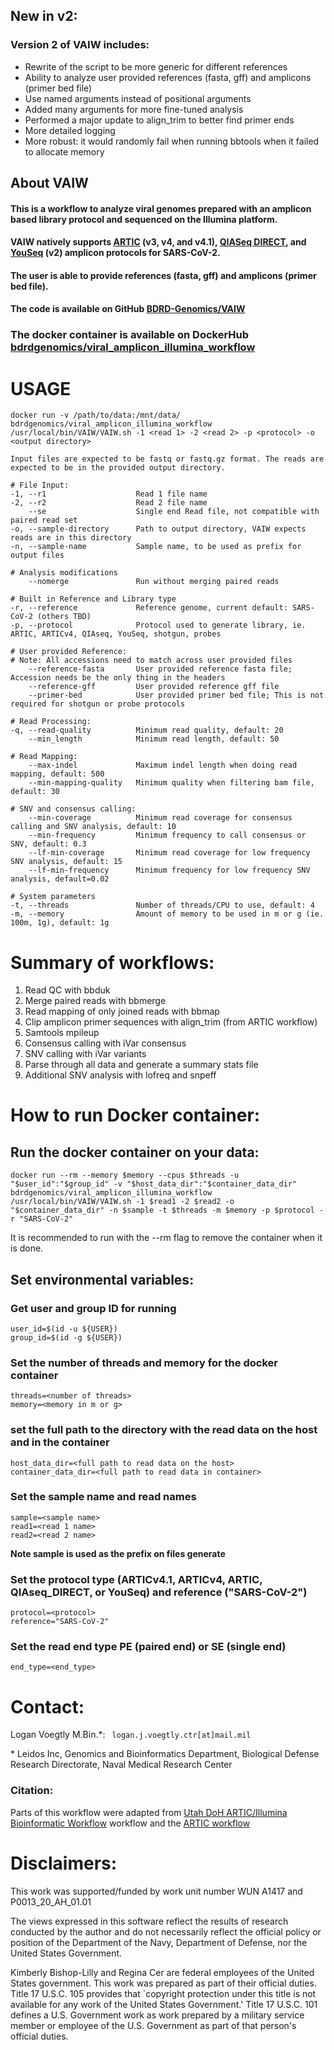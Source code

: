 ## New in v2:
### Version 2 of VAIW includes:
* Rewrite of the script to be more generic for different references
* Ability to analyze user provided references (fasta, gff) and amplicons (primer bed file)
* Use named arguments instead of positional arguments
* Added many arguments for more fine-tuned analysis
* Performed a major update to align_trim to better find primer ends
* More detailed logging
* More robust: it would randomly fail when running bbtools when it failed to allocate memory

## About VAIW
#### This is a workflow to analyze viral genomes prepared with an amplicon based library protocol and sequenced on the Illumina platform. 
#### VAIW natively supports [ARTIC](https://artic.network/ncov-2019) (v3, v4, and v4.1), [QIASeq DIRECT](https://www.qiagen.com/us/products/next-generation-sequencing/rna-sequencing/qiaseq-direct-sars-cov-2-kits/), and  [YouSeq](https://youseq.com) (v2) amplicon protocols for SARS-CoV-2.

#### The user is able to provide references (fasta, gff) and amplicons (primer bed file).

#### The code is available on GitHub [BDRD-Genomics/VAIW](https://github.com/BDRD-Genomics/VAIW) 

### The docker container is available on DockerHub [bdrdgenomics/viral_amplicon_illumina_workflow](https://hub.docker.com/r/bdrdgenomics/viral_amplicon_illumina_workflow)

# USAGE
```
docker run -v /path/to/data:/mnt/data/ bdrdgenomics/viral_amplicon_illumina_workflow /usr/local/bin/VAIW/VAIW.sh -1 <read 1> -2 <read 2> -p <protocol> -o <output directory>

Input files are expected to be fastq or fastq.gz format. The reads are expected to be in the provided output directory.

# File Input:
-1, --r1                    Read 1 file name
-2, --r2                    Read 2 file name
    --se                    Single end Read file, not compatible with paired read set
-o, --sample-directory      Path to output directory, VAIW expects reads are in this directory
-n, --sample-name           Sample name, to be used as prefix for output files

# Analysis modifications
    --nomerge               Run without merging paired reads

# Built in Reference and Library type
-r, --reference             Reference genome, current default: SARS-CoV-2 (others TBD)
-p, --protocol              Protocol used to generate library, ie. ARTIC, ARTICv4, QIAseq, YouSeq, shotgun, probes

# User provided Reference:
# Note: All accessions need to match across user provided files
    --reference-fasta       User provided reference fasta file; Accession needs be the only thing in the headers
    --reference-gff         User provided reference gff file
    --primer-bed            User provided primer bed file; This is not required for shotgun or probe protocols

# Read Processing:
-q, --read-quality          Minimum read quality, default: 20
    --min_length            Minimum read length, default: 50

# Read Mapping:
    --max-indel             Maximum indel length when doing read mapping, default: 500
    --min-mapping-quality   Minimum quality when filtering bam file, default: 30

# SNV and consensus calling:
    --min-coverage          Minimum read coverage for consensus calling and SNV analysis, default: 10
    --min-frequency         Minimum frequency to call consensus or SNV, default: 0.3
    --lf-min-coverage       Minimum read coverage for low frequency SNV analysis, default: 15
    --lf-min-frequency      Minimum frequency for low frequency SNV analysis, default=0.02

# System parameters
-t, --threads               Number of threads/CPU to use, default: 4
-m, --memory                Amount of memory to be used in m or g (ie. 100m, 1g), default: 1g
```

# Summary of workflows:
1. Read QC with bbduk
2. Merge paired reads with bbmerge
3. Read mapping of only joined reads with bbmap
4. Clip amplicon primer sequences with align_trim (from ARTIC workflow)
5. Samtools mpileup
6. Consensus calling with iVar consensus
7. SNV calling with iVar variants
8. Parse through all data and generate a summary stats file
9. Additional SNV analysis with lofreq and snpeff

# How to run Docker container: 

## Run the docker container on your data:
```
docker run --rm --memory $memory --cpus $threads -u "$user_id":"$group_id" -v "$host_data_dir":"$container_data_dir" bdrdgenomics/viral_amplicon_illumina_workflow /usr/local/bin/VAIW/VAIW.sh -1 $read1 -2 $read2 -o "$container_data_dir" -n $sample -t $threads -m $memory -p $protocol -r "SARS-CoV-2"
```
 It is recommended to run with the --rm flag to remove the container when it is done.

## Set environmental variables:

### Get user and group ID for running
```
user_id=$(id -u ${USER})
group_id=$(id -g ${USER})
```
### Set the number of threads and memory for the docker container
```
threads=<number of threads>
memory=<memory in m or g>
```
### set the full path to the directory with the read data on the host and in the container
```
host_data_dir=<full path to read data on the host>
container_data_dir=<full path to read data in container>
```
### Set the sample name and read names
```
sample=<sample name>
read1=<read 1 name>
read2=<read 2 name>
```

**Note sample is used as the prefix on files generate**

### Set the protocol type (ARTICv4.1, ARTICv4, ARTIC, QIAseq_DIRECT, or YouSeq) and reference ("SARS-CoV-2")
```
protocol=<protocol>
reference="SARS-CoV-2"
```

### Set the read end type PE (paired end) or SE (single end)
```
end_type=<end_type>
```

# Contact:
Logan Voegtly M.Bin.*: ``` logan.j.voegtly.ctr[at]mail.mil```


\* Leidos Inc, Genomics and Bioinformatics Department, Biological Defense Research Directorate, Naval Medical Research Center

### Citation:
Parts of this workflow were adapted from [Utah DoH ARTIC/Illumina Bioinformatic Workflow](https://github.com/CDCgov/SARS-CoV-2_Sequencing/tree/master/protocols/BFX-UT_ARTIC_Illumina) workflow and the [ARTIC workflow](https://artic.network/ncov-2019/ncov2019-bioinformatics-sop.html)


# Disclaimers: 

This work was supported/funded by work unit number WUN A1417 and P0013_20_AH_01.01

The views expressed in this software reflect the results of research conducted by the author and do not necessarily reflect the official policy or position of the Department of the Navy, Department of Defense, nor the United States Government.

Kimberly Bishop-Lilly and Regina Cer are federal employees of the United States government. This work was prepared as part of their official duties. Title 17 U.S.C. 105 provides that `copyright protection under this title is not available for any work of the United States Government.' Title 17 U.S.C. 101 defines a U.S. Government work as work prepared by a military service member or employee of the U.S. Government as part of that person's official duties.
